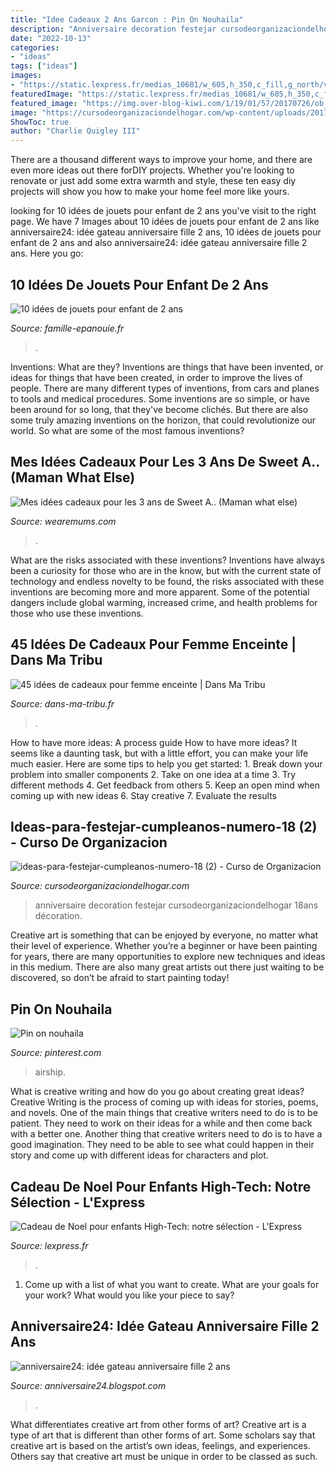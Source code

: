 ```yaml
---
title: "Idee Cadeaux 2 Ans Garcon : Pin On Nouhaila"
description: "Anniversaire decoration festejar cursodeorganizaciondelhogar 18ans décoration"
date: "2022-10-13"
categories:
- "ideas"
tags: ["ideas"]
images:
- "https://static.lexpress.fr/medias_10681/w_605,h_350,c_fill,g_north/v1448298089/dix-cadeaux-de-noel-high-tech-pour-les-enfants_5468876.jpg"
featuredImage: "https://static.lexpress.fr/medias_10681/w_605,h_350,c_fill,g_north/v1448298089/dix-cadeaux-de-noel-high-tech-pour-les-enfants_5468876.jpg"
featured_image: "https://img.over-blog-kiwi.com/1/19/01/57/20170726/ob_8acbfb_idees-cadeaux-3-ans.jpg"
image: "https://cursodeorganizaciondelhogar.com/wp-content/uploads/2017/02/ideas-para-festejar-cumpleanos-numero-18-2.jpg"
ShowToc: true
author: "Charlie Quigley III"
---
```



There are a thousand different ways to improve your home, and there are even more ideas out there forDIY projects. Whether you're looking to renovate or just add some extra warmth and style, these ten easy diy projects will show you how to make your home feel more like yours.

	

		
looking for 10 idées de jouets pour enfant de 2 ans you've visit to the right page. We have 7 Images about 10 idées de jouets pour enfant de 2 ans like anniversaire24: idée gateau anniversaire fille 2 ans, 10 idées de jouets pour enfant de 2 ans and also anniversaire24: idée gateau anniversaire fille 2 ans. Here you go:
		
    
## 10 Idées De Jouets Pour Enfant De 2 Ans

<img loading=lazy src="http://www.famille-epanouie.fr/wp-content/uploads/2015/12/61t4eoXMYKL._SL1098_1.jpg" onerror="this.onerror=null;this.src='https://tse2.mm.bing.net/th?id=OIP.RukCJ8on6FbLpepRgWMPYQHaDy&amp;pid=15.1';" alt="10 idées de jouets pour enfant de 2 ans">

_Source: famille-epanouie.fr_

>. 

	

Inventions: What are they?
Inventions are things that have been invented, or ideas for things that have been created, in order to improve the lives of people. There are many different types of inventions, from cars and planes to tools and medical procedures. Some inventions are so simple, or have been around for so long, that they've become clichés. But there are also some truly amazing inventions on the horizon, that could revolutionize our world. So what are some of the most famous inventions?

    
## Mes Idées Cadeaux Pour Les 3 Ans De Sweet A.. (Maman What Else)

<img loading=lazy src="https://img.over-blog-kiwi.com/1/19/01/57/20170726/ob_8acbfb_idees-cadeaux-3-ans.jpg" onerror="this.onerror=null;this.src='https://tse3.mm.bing.net/th?id=OIP.0qYKZli321RUFO05bdCyzAHaFO&amp;pid=15.1';" alt="Mes idées cadeaux pour les 3 ans de Sweet A.. (Maman what else)">

_Source: wearemums.com_

>. 

	

What are the risks associated with these inventions?
Inventions have always been a curiosity for those who are in the know, but with the current state of technology and endless novelty to be found, the risks associated with these inventions are becoming more and more apparent. Some of the potential dangers include global warming, increased crime, and health problems for those who use these inventions.

    
## 45 Idées De Cadeaux Pour Femme Enceinte | Dans Ma Tribu

<img loading=lazy src="http://www.dans-ma-tribu.fr/wp-content/uploads/2016/11/box-femme-enceinte.jpg" onerror="this.onerror=null;this.src='https://tse2.mm.bing.net/th?id=OIP.U_2z6RUlO460Dz7OvLMbugHaFn&amp;pid=15.1';" alt="45 idées de cadeaux pour femme enceinte | Dans Ma Tribu">

_Source: dans-ma-tribu.fr_

>. 

	

How to have more ideas: A process guide
How to have more ideas? It seems like a daunting task, but with a little effort, you can make your life much easier. Here are some tips to help you get started: 1. Break down your problem into smaller components 2. Take on one idea at a time 3. Try different methods 4. Get feedback from others 5. Keep an open mind when coming up with new ideas 6. Stay creative 7. Evaluate the results 
    
## Ideas-para-festejar-cumpleanos-numero-18 (2) - Curso De Organizacion

<img loading=lazy src="https://cursodeorganizaciondelhogar.com/wp-content/uploads/2017/02/ideas-para-festejar-cumpleanos-numero-18-2.jpg" onerror="this.onerror=null;this.src='https://tse4.mm.bing.net/th?id=OIP.FcDkAtDM4hNgOQFg3AY43AHaFU&amp;pid=15.1';" alt="ideas-para-festejar-cumpleanos-numero-18 (2) - Curso de Organizacion">

_Source: cursodeorganizaciondelhogar.com_

>anniversaire decoration festejar cursodeorganizaciondelhogar 18ans décoration. 

	

Creative art is something that can be enjoyed by everyone, no matter what their level of experience. Whether you’re a beginner or have been painting for years, there are many opportunities to explore new techniques and ideas in this medium. There are also many great artists out there just waiting to be discovered, so don’t be afraid to start painting today!

    
## Pin On Nouhaila

<img loading=lazy src="https://i.pinimg.com/originals/b6/4d/3f/b64d3f6a1867f175a3a2a57de5249b5a.jpg" onerror="this.onerror=null;this.src='https://tse2.mm.bing.net/th?id=OIP.2v40VBQ8CSPthqCCpSJvawHaN_&amp;pid=15.1';" alt="Pin on nouhaila">

_Source: pinterest.com_

>airship. 

	

What is creative writing and how do you go about creating great ideas?
Creative Writing is the process of coming up with ideas for stories, poems, and novels. One of the main things that creative writers need to do is to be patient. They need to work on their ideas for a while and then come back with a better one. Another thing that creative writers need to do is to have a good imagination. They need to be able to see what could happen in their story and come up with different ideas for characters and plot.

    
## Cadeau De Noel Pour Enfants High-Tech: Notre Sélection - L&#039;Express

<img loading=lazy src="https://static.lexpress.fr/medias_10681/w_605,h_350,c_fill,g_north/v1448298089/dix-cadeaux-de-noel-high-tech-pour-les-enfants_5468876.jpg" onerror="this.onerror=null;this.src='https://tse1.mm.bing.net/th?id=OIP.9MbMhII9pMo3P5C5yBe3CAHaES&amp;pid=15.1';" alt="Cadeau de Noel pour enfants High-Tech: notre sélection - L&#039;Express">

_Source: lexpress.fr_

>. 

	

1. Come up with a list of what you want to create. What are your goals for your work? What would you like your piece to say? 

    
## Anniversaire24: Idée Gateau Anniversaire Fille 2 Ans

<img loading=lazy src="https://lh3.googleusercontent.com/proxy/QHWhxSrEqoxUXwNensAQJj-N03t0wqtiTbV0t5gyG5w1caZ5arPdDaeM6ksgF1Q2o6RRdiEmghJivzlXJEaufJCiapXUGD-SKyUGKu8=w1200-h630-p-k-no-nu" onerror="this.onerror=null;this.src='https://tse2.mm.bing.net/th?id=OIP.5a0mO3jvnLKPtF_Vs2RDzQHaFV&amp;pid=15.1';" alt="anniversaire24: idée gateau anniversaire fille 2 ans">

_Source: anniversaire24.blogspot.com_

>. 

	

What differentiates creative art from other forms of art?
Creative art is a type of art that is different than other forms of art. Some scholars say that creative art is based on the artist’s own ideas, feelings, and experiences. Others say that creative art must be unique in order to be classed as such.


